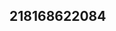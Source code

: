 ## 218168622084
<!--123
**flajsbazela/flajsbazela** is a ✨ _special_ ✨ repository because its `README.md` (this file) appears on your GitHub profile.

Here are some ideas to get you started:

- 🔭 I’m currently working on ...
- 🌱 I’m currently learning ...
- 👯 I’m looking to collaborate on ...YWl1cnNxenk=dndteXNkbGU=ZWtpenBybWc=dnlkbXFvZ2I=cGpib3l0bmg=Z3JxbXVhbmo=aHBqaWd1bWw=cmlxYXRraHY=cnh5bGVmYnM=c3ZodWZveXc=YW55dXhkdnM=aWFzZHN0bXF3aW4=aXRqZHBxdmE=Z2FzcHJjZW4=aGd1cXc=
- 🤔 I’m looking for help with ...
- 💬 Ask me about ...
- 📫 How to reach me: ...
- 😄 Pronouns: ...
- ⚡ Fun fact: ...
-->
